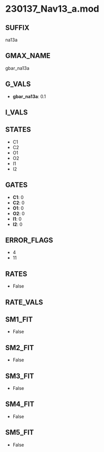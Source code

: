 # 230137_Nav13_a.mod

## SUFFIX

na13a

## GMAX_NAME

gbar_na13a

## G_VALS

- **gbar_na13a**: 0.1

## I_VALS


## STATES

- C1
- C2
- O1
- O2
- I1
- I2

## GATES

- **C1**: 0
- **C2**: 0
- **O1**: 0
- **O2**: 0
- **I1**: 0
- **I2**: 0

## ERROR_FLAGS

- 4
- 11

## RATES

- False

## RATE_VALS


## SM1_FIT

- False

## SM2_FIT

- False

## SM3_FIT

- False

## SM4_FIT

- False

## SM5_FIT

- False

